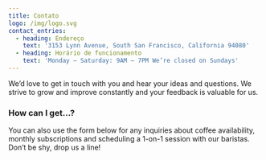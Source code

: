 ```yaml
---
title: Contato
logo: /img/logo.svg
contact_entries:
  - heading: Endereço
    text: '3153 Lynn Avenue, South San Francisco, California 94080'
  - heading: Horário de funcionamento
    text: 'Monday – Saturday: 9AM – 7PM We’re closed on Sundays'
---
```


We’d love to get in touch with you and hear your ideas and
questions. We strive to grow and improve constantly and your feedback
is valuable for us.

<h3 class="f4 b lh-title mb2">How can I get…?</h3>

You can also use the form below for any inquiries about coffee
availability, monthly subscriptions and scheduling a 1-on-1 session
with our baristas. Don’t be shy, drop us a line!
